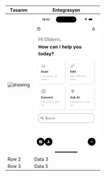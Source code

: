 | Tasarım                                                                                                                                        | Entegrasyon                                                                                                                                    |
| ---------------------------------------------------------------------------------------------------------------------------------------------- | ---------------------------------------------------------------------------------------------------------------------------------------------- |
| <img src="ekranlar/Tasarım/PHOTO-2025-02-06-21-31-58.jpg" alt="drawing" width="200"/> | <img src="ekranlar/Entegrasyon/simulator_screenshot_944EEE22-3CE5-4E35-8282-CCEDFE100DCE.png" alt="drawing" width="200"/> |
| Row 2                                                                                                                                          | Data 3                                                                                                                                         |
| Row 3                                                                                                                                          | Data 5                                                                                                                                         |